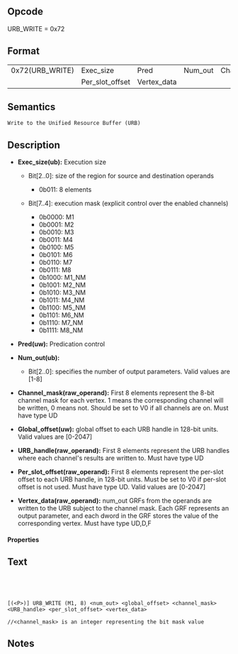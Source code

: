 <!---======================= begin_copyright_notice ============================

Copyright (C) 2020-2021 Intel Corporation

SPDX-License-Identifier: MIT

============================= end_copyright_notice ==========================-->

 

## Opcode

  URB_WRITE = 0x72

## Format

| | | | | | | |
| --- | --- | --- | --- | --- | --- | --- |
| 0x72(URB_WRITE) | Exec_size       | Pred        | Num_out | Channel_mask | Global_offset | URB_handle |
|                 | Per_slot_offset | Vertex_data |         |              |               |            |


## Semantics




    Write to the Unified Resource Buffer (URB)

## Description


- **Exec_size(ub):** Execution size
 
  - Bit[2..0]: size of the region for source and destination operands
 
    - 0b011:  8 elements 
  - Bit[7..4]: execution mask (explicit control over the enabled channels)
 
    - 0b0000:  M1 
    - 0b0001:  M2 
    - 0b0010:  M3 
    - 0b0011:  M4 
    - 0b0100:  M5 
    - 0b0101:  M6 
    - 0b0110:  M7 
    - 0b0111:  M8 
    - 0b1000:  M1_NM 
    - 0b1001:  M2_NM 
    - 0b1010:  M3_NM 
    - 0b1011:  M4_NM 
    - 0b1100:  M5_NM 
    - 0b1101:  M6_NM 
    - 0b1110:  M7_NM 
    - 0b1111:  M8_NM
- **Pred(uw):** Predication control

- **Num_out(ub):** 
 
  - Bit[2..0]: specifies the number of output parameters. Valid values are [1-8]

- **Channel_mask(raw_operand):** First 8 elements represent the 8-bit channel mask for each vertex. 1 means the corresponding channel will be written, 0 means not. Should be set to V0 if all channels are on. Must have type UD

- **Global_offset(uw):** global offset to each URB handle in 128-bit units. Valid values are  [0-2047]

- **URB_handle(raw_operand):** First 8 elements represent the URB handles where each channel's results are written to. Must have type UD

- **Per_slot_offset(raw_operand):** First 8 elements represent the per-slot offset to each URB handle, in 128-bit units. Must be set to V0 if per-slot offset is not used. Must have type UD. Valid values are  [0-2047]

- **Vertex_data(raw_operand):** num_out GRFs from the operands are written to the URB subject to the channel mask. Each GRF represents an output parameter, and each dword in the GRF stores the value of the corresponding vertex. Must have type UD,D,F

#### Properties


## Text
```
    



[(<P>)] URB_WRITE (M1, 8) <num_out> <global_offset> <channel_mask> <URB_handle> <per_slot_offset> <vertex_data>

//<channel_mask> is an integer representing the bit mask value
```



## Notes


